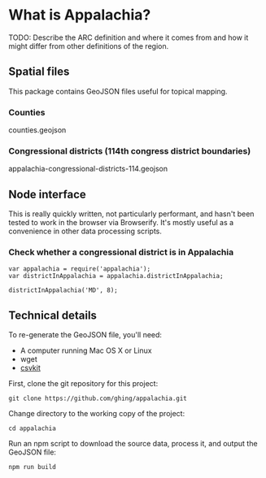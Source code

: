 What is Appalachia?
===================

TODO: Describe the ARC definition and where it comes from and how it might differ from other definitions of the region.

Spatial files
-------------

This package contains GeoJSON files useful for topical mapping.

### Counties

counties.geojson

### Congressional districts (114th congress district boundaries)

appalachia-congressional-districts-114.geojson

Node interface
--------------

This is really quickly written, not particularly performant, and hasn't been tested to work in the browser via Browserify.  It's mostly useful as a convenience in other data processing scripts.

### Check whether a congressional district is in Appalachia

    var appalachia = require('appalachia');
    var districtInAppalachia = appalachia.districtInAppalachia; 

    districtInAppalachia('MD', 8); 

Technical details
-----------------

To re-generate the GeoJSON file, you'll need:

* A computer running Mac OS X or Linux
* wget
* [csvkit](https://github.com/wireservice/csvkit)

First, clone the git repository for this project:

    git clone https://github.com/ghing/appalachia.git

Change directory to the working copy of the project:

    cd appalachia

Run an npm script to download the source data, process it, and output the GeoJSON file:

    npm run build

